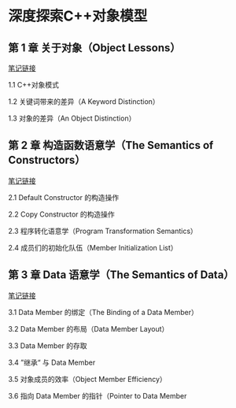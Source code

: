 # 深度探索C++对象模型

## 第 1 章  关于对象（Object Lessons）

[笔记链接](file/第1章.md)

1.1  C++对象模式

1.2  关键词带来的差异（A Keyword Distinction）

1.3  对象的差异（An Object Distinction）



## 第 2 章  构造函数语意学（The Semantics of Constructors）

[笔记链接](file/第2章.md)

2.1  Default Constructor 的构造操作

2.2  Copy Constructor 的构造操作

2.3 程序转化语意学（Program Transformation Semantics）

2.4  成员们的初始化队伍（Member Initialization List）



## 第 3 章  Data 语意学（The Semantics of Data）

[笔记链接](file/第3章.md)

3.1  Data Member 的绑定（The Binding of a Data Member）

3.2  Data Member 的布局（Data Member Layout）

3.3  Data Member 的存取

3.4  ”继承“ 与 Data Member

3.5  对象成员的效率（Object Member Efficiency）

3.6  指向 Data Member 的指针（Pointer to Data Member


